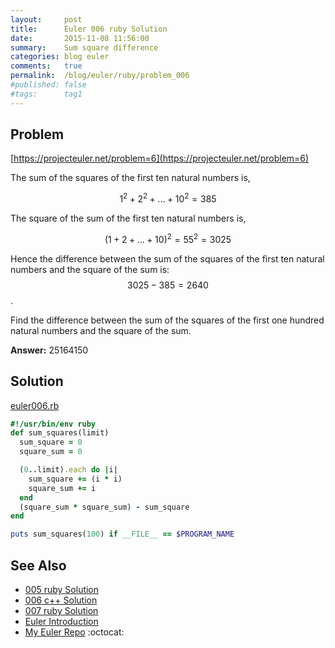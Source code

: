 ```yaml
---
layout:     post
title:      Euler 006 ruby Solution
date:       2015-11-08 11:56:00
summary:    Sum square difference
categories: blog euler
comments:   true
permalink:  /blog/euler/ruby/problem_006
#published: false
#tags:      tag1
---
```


## Problem

[https://projecteuler.net/problem=6](https://projecteuler.net/problem=6)

The sum of the squares of the first ten natural numbers is,

$$1^2 + 2^2 + ... + 10^2 = 385$$

The square of the sum of the first ten natural numbers is,

$$(1 + 2 + ... + 10)^2 = 55^2 = 3025$$

Hence the difference between the sum of the squares of the first ten natural numbers and the square of the sum is: $$3025 − 385 = 2640$$.

Find the difference between the sum of the squares of the first one hundred natural numbers and the square of the sum.

**Answer:** 25164150

## Solution

[euler006.rb](https://github.com/tvarley/euler/blob/master/ruby/euler006.rb)

``` ruby
#!/usr/bin/env ruby
def sum_squares(limit)
  sum_square = 0
  square_sum = 0

  (0..limit).each do |i|
    sum_square += (i * i)
    square_sum += i
  end
  (square_sum * square_sum) - sum_square
end

puts sum_squares(100) if __FILE__ == $PROGRAM_NAME
```

## See Also
* [005 ruby Solution]({{site.baseurl}}/blog/euler/ruby/problem_005)
* [006 c++ Solution]({{site.baseurl}}/blog/euler/cpp/problem_006)
* [007 ruby Solution]({{site.baseurl}}/blog/euler/ruby/problem_007)
* [Euler Introduction]({{site.baseurl}}/blog/euler/introduction)
* [My Euler Repo](https://github.com/tvarley/euler) :octocat:
